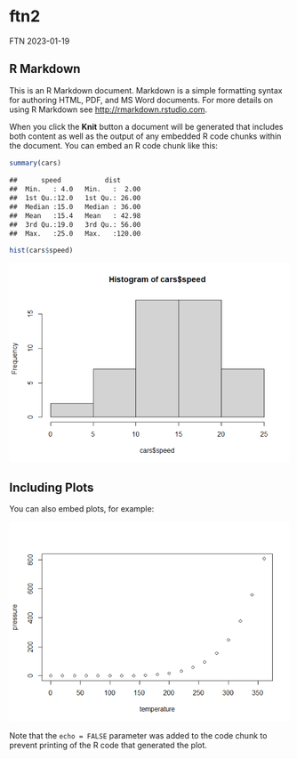ftn2
================
FTN
2023-01-19

## R Markdown

This is an R Markdown document. Markdown is a simple formatting syntax
for authoring HTML, PDF, and MS Word documents. For more details on
using R Markdown see <http://rmarkdown.rstudio.com>.

When you click the **Knit** button a document will be generated that
includes both content as well as the output of any embedded R code
chunks within the document. You can embed an R code chunk like this:

``` r
summary(cars)
```

    ##      speed           dist       
    ##  Min.   : 4.0   Min.   :  2.00  
    ##  1st Qu.:12.0   1st Qu.: 26.00  
    ##  Median :15.0   Median : 36.00  
    ##  Mean   :15.4   Mean   : 42.98  
    ##  3rd Qu.:19.0   3rd Qu.: 56.00  
    ##  Max.   :25.0   Max.   :120.00

``` r
hist(cars$speed)
```

![](ftn1_files/figure-gfm/cars-1.png)<!-- -->

## Including Plots

You can also embed plots, for example:

![](ftn1_files/figure-gfm/pressure-1.png)<!-- -->

Note that the `echo = FALSE` parameter was added to the code chunk to
prevent printing of the R code that generated the plot.

